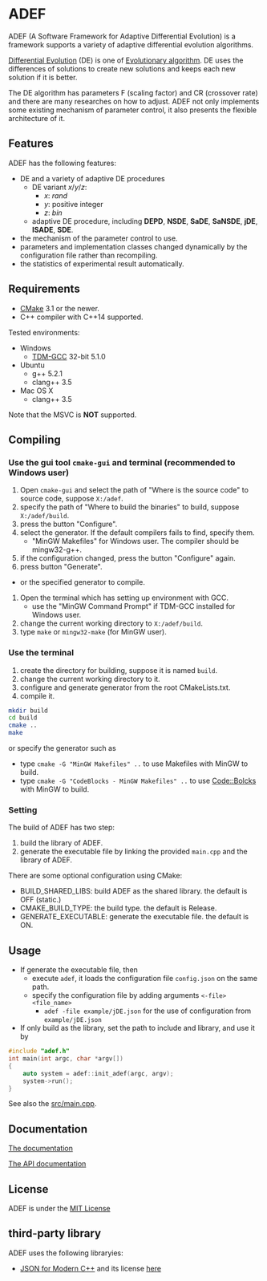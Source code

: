 # ADEF
ADEF (A Software Framework for Adaptive Differential Evolution) is a
framework supports a variety of adaptive differential evolution algorithms.

[Differential Evolution](https://en.wikipedia.org/wiki/Differential_evolution) (DE) is one of [Evolutionary algorithm](https://en.wikipedia.org/wiki/Evolutionary_algorithm). DE uses the differences of solutions to create new solutions and keeps each new solution if it is better.

The DE algorithm has parameters F (scaling factor) and CR (crossover rate) and there are many researches on how to adjust. ADEF not only implements some existing mechanism of parameter control, it also presents the flexible architecture of it.

## Features
ADEF has the following features:
- DE and a variety of adaptive DE procedures
    - DE variant *x*/*y*/*z*:
        - *x*: *rand*
        - *y*: positive integer
        - *z*: *bin*
    - adaptive DE procedure, including **DEPD**, **NSDE**, **SaDE**, **SaNSDE**, **jDE**, **ISADE**, **SDE**.
- the mechanism of the parameter control to use.
- parameters and implementation classes changed dynamically by the configuration file rather than recompiling.
- the statistics of experimental result automatically.

## Requirements
- [CMake](https://cmake.org/) 3.1 or the newer.
- C++ compiler with C++14 supported.

Tested environments:
- Windows
    - [TDM-GCC](http://tdm-gcc.tdragon.net/) 32-bit 5.1.0
- Ubuntu
    - g++ 5.2.1
    - clang++ 3.5
- Mac OS X
    - clang++ 3.5

Note that the MSVC is **NOT** supported.

## Compiling
### Use the gui tool `cmake-gui` and terminal (recommended to Windows user)
1. Open `cmake-gui` and select the path of "Where is the source code" to source code, suppose `X:/adef`.
1. specify the path of "Where to build the binaries" to build, suppose `X:/adef/build`.
1. press the button "Configure".
1. select the generator. If the default compilers fails to find, specify them.
    - "MinGW Makefiles" for Windows user. The compiler should be mingw32-g++.
1. if the configuration changed, press the button "Configure" again.
1. press button "Generate".
- or the specified generator to compile.
1. Open the terminal which has setting up environment with GCC.
    - use the "MinGW Command Prompt" if TDM-GCC installed for Windows user.
1. change the current working directory to `X:/adef/build`.
1. type `make` or `mingw32-make` (for MinGW user).

### Use the terminal

1. create the directory for building, suppose it is named `build`.
1. change the current working directory to it.
1. configure and generate generator from the root CMakeLists.txt.
1. compile it.

```sh
mkdir build
cd build
cmake ..
make
```
or specify the generator such as
- type `cmake -G "MinGW Makefiles" ..` to use Makefiles with MinGW to build.
- type `cmake -G "CodeBlocks - MinGW Makefiles" ..` to use [Code::Bolcks](http://www.codeblocks.org/) with MinGW to build.

### Setting
The build of ADEF has two step:

1. build the library of ADEF.
1. generate the executable file by linking the provided `main.cpp` and the library of ADEF.

There are some optional configuration using CMake:
- BUILD_SHARED_LIBS: build ADEF as the shared library. the default is OFF (static.)
- CMAKE_BUILD_TYPE: the build type. the default is Release.
- GENERATE_EXECUTABLE: generate the executable file. the default is ON.

## Usage
- If generate the executable file, then
    - execute `adef`, it loads the configuration file `config.json` on the same path.
    - specify the configuration file by adding arguments `<-file> <file_name>`
        - `adef -file example/jDE.json` for the use of configuration from `example/jDE.json`
- If only build as the library, set the path to include and library, and use it by

```cpp
#include "adef.h"
int main(int argc, char *argv[])
{
    auto system = adef::init_adef(argc, argv);
    system->run();
}
```

See also the [src/main.cpp](src/main.cpp).

## Documentation

[The documentation](doc/documentation.md)

[The API documentation](http://ukjhsa.github.io/adef/)

## License
ADEF is under the [MIT License](LICENSE)

## third-party library
ADEF uses the following libraryies:
- [JSON for Modern C++](https://github.com/nlohmann/json) and its license [here](thirdparty/json/LICENSE.MIT)

